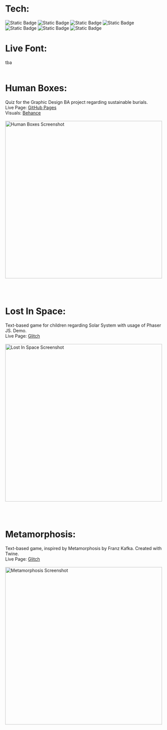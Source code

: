 # Tech: <br>
![Static Badge](https://img.shields.io/badge/Behance-0054F7?style=for-the-badge&logo=behance&logoColor=white) 
![Static Badge](https://img.shields.io/badge/Glitch-2800ff?style=for-the-badge&logo=glitch&logoColor=white) 
![Static Badge](https://img.shields.io/badge/JavaScript-323330?style=for-the-badge&logo=javascript&logoColor=F7DF1E)
![Static Badge](https://img.shields.io/badge/PHASER-56447b?style=for-the-badge&logo={Phaser}&logoColor=white)
![Static Badge](https://img.shields.io/badge/CSS3-1572B6?style=for-the-badge&logo=css3&logoColor=white)
![Static Badge](https://img.shields.io/badge/TWINE-1fd15a?style=for-the-badge&logo={Phaser}&logoColor=white)
![Static Badge](https://img.shields.io/badge/HTML5-E34F26?style=for-the-badge&logo=html5&logoColor=white)

# Live Font: <br>
tba
<br><br>
# Human Boxes: <br>
Quiz for the Graphic Design BA project regarding sustainable burials. <br>
Live Page: [GitHub Pages](https://makikooni.github.io/JavaScript/)<br>
Visuals: [Behance](https://beancutdesign.myportfolio.com/human-boxes) <br> <br>
<img src="https://github.com/user-attachments/assets/005eb8fc-9b81-4c4e-8f7b-5e2afc6d1f2b" alt="Human Boxes Screenshot" width="500"/>

<br><br>

# Lost In Space: 
Text-based game for children regarding Solar System with usage of Phaser JS. Demo. <br>
Live Page: [Glitch](https://lost-in-space-game.glitch.me/) <br> <br>
<img src="https://github.com/user-attachments/assets/6f906da2-c07c-405c-8237-8aaccc33b7bb" alt="Lost In Space Screenshot" width="500"/>

<br><br>

# Metamorphosis: <br>
Text-based game, inspired by Metamorphosis by Franz Kafka. Created with Twine. <br>
Live Page: [Glitch](https://metamorphosis-unit3cc.glitch.me/) <br> <br>
<img src="https://github.com/user-attachments/assets/e4845c85-898f-422b-9e2b-535b08f5d370" alt="Metamorphosis Screenshot" width="500"/>

<br><br>
